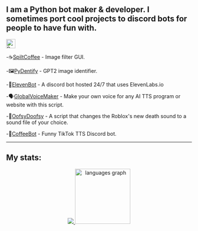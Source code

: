 ## I am a Python bot maker & developer. I sometimes port cool projects to discord bots for people to have fun with.

<img src="https://api.jm26.net/badge/beta?g&label=Python&icon=f3e2&message=Projects&color=1800cc&format=jpg" height="25px" alt="Python Projects">  

-☕[SpiltCoffee](https://github.com/ColdCawfee/SpiltCoffee) - Image filter GUI.

-🖼️[PyDentify](https://github.com/ColdCawfee/PyDentify) - GPT2 image identifier.

-🤖[ElevenBot](https://github.com/elevenlabs/discord-bot) - A discord bot hosted 24/7 that uses ElevenLabs.io

-🗣️[GlobalVoiceMaker](https://github.com/ColdCawfee/GlobalVoiceMaker) - Make your own voice for any AI TTS program or website with this script.

-🔁[OofsyDoofsy](https://github.com/ColdCawfee/OofsyDoofsy) - A script that changes the Roblox's new death sound to a sound file of your choice.

-🎵[CoffeeBot](https://github.com/ColdCawfee/CoffeeBot) - Funny TikTok TTS Discord bot.

---

## My stats:

<div align="center">
  <a href="https://github.com/drkostas">
    <img src="https://github-stats-alpha.vercel.app/api?username=ColdCawfee&cc=22272e&tc=37BCF6&ic=fff&bc=0000">
</a>
  <img src="https://github-readme-stats.vercel.app/api/top-langs?locale=en&hide_title=false&layout=compact&card_width=320&langs_count=5&theme=dracula&hide_border=false&username=COldCawfee" height="150" alt="languages graph"/>
  
</div>
